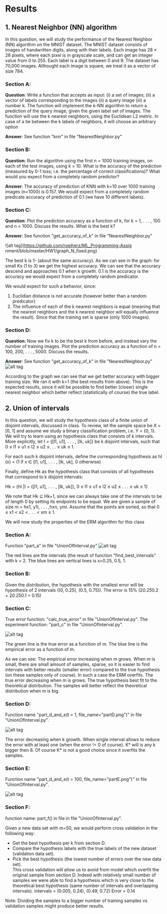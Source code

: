 # Results
## 1. Nearest Neighbor (NN) algorithm
In this question, we will study the performance of the Nearest
Neighbor (NN) algorithm on the MNIST dataset. The MNIST dataset consists of
images of handwritten digits, along with their labels. Each image has 28 × 28 pixels,
where each pixel is in grayscale scale, and can get an integer value from 0 to 255. Each
label is a digit between 0 and 9. The dataset has 70,000 images. Althought each image
is square, we treat it as a vector of size 784.

### Section A:
**Question**:
Write a function that accepts as input: 
(i) a set of images; 
(ii) a vector of labels corresponding to the images (ii) a query image
(iii) a number k. 
The function will implement the k-NN algorithm to return a prediction of the query image,
given the given label set of images. The function will use the k nearest neighbors,
using the Euclidean L2 metric. In case of a tie between the k labels of neighbors,
it will choose an arbitrary option

**Answer**:
See function "knn" in file "NearestNeighbor.py"

### Section B:
**Question**:
Run the algorithm using the first n = 1000 training images, on each of the test
images, using k = 10. What is the accuracy of the prediction (measured by 0-1
loss; i.e. the percentage of correct classifications)? What would you expect from
a completely random predictor?

**Answer**:
The accuracy of prediction of KNN with k=10 over 1000 training images (n=1000) is 0.157.
We would expect from a completely random predicate accuracy of prediction of 0.1 (we have 10 different labels).

### Section C:
**Question**:
Plot the prediction accuracy as a function of k, for k = 1, . . . , 100 and n = 1000.
Discuss the results. What is the best k?

**Answer**:
See function "get_accuracy_of_k" in file "NearestNeighbor.py"

![alt tag](https://github.com/roeiherz/ML_Programming-Assig nment/blob/master/HW1/graph_N_fixed.png)

The best k is 1- (about the same accuracy).
As we can see in the graph:
for small Ks (1 to 3) we get the highest accuracy. 
We can see that the accuracy descend and approaches 0.1 when k growth.
0.1 is the accuracy is the accuracy we would expect from a completely random predicator.

We would expect for such a behavior, since:
1. Euclidian distance is not accurate (however better than a random predicator)
2. The influence of each of the k nearest neighbors is equal (meaning that the nearest neighbors and the k nearest  neighbor will equally influence the result).
Since that the training set is sparse (only 1000 images).

### Section D:
**Question**:
Now we fix k to be the best k from before, and instead vary the number of training
images. Plot the prediction accuracy as a function of n = 100, 200, . . . , 5000.
Discuss the results.

**Answer**:
See function "get_accuracy_of_k" in file "NearestNeighbor.py"
![alt tag](https://github.com/roeiherz/ML_Programming-Assignment/blob/master/HW1/graph_K_fixed.png)


According to the graph we can see that we get better accuracy with bigger training size. 
We ran it with k=1 (the best results from above).
This is the expected results, since it will be possible to find better (closer) single nearest neighbor which better reflect (statistically of course) the true label. 

## 2. **Union of intervals** 
In this question, we will study the hypothesis class of a finite
union of disjoint intervals, discussed in class. 
To review, let the sample space be X = [0, 1] and assume we study a binary classification problem, i.e. Y = {0, 1}. 
We will try to learn using an hypothesis class that consists of k intervals. 
More explicitly, let I = {[l1, u1], . . . , [lk, uk]} be k disjoint intervals, 
such that 0 ≤ l1 ≤ u1 ≤ l2 ≤ u2 ≤. . . ≤ uk ≤ 1. 

For each such k disjoint intervals, define the corresponding hypothesis as
hI (x) = (1 if x ∈ [l1, u1], . . . , [lk, uk], 0 otherwise)

Finally, define Hk as the hypothesis class that consists of all hypotheses that correspond
to k disjoint intervals:

Hk = {hI |I = {[l1, u1], . . . , [lk, uk]}, 0 ≤ l1 ≤ u1 ≤ l2 ≤ u2 ≤ . . . ≤ uk ≤ 1}

We note that Hk ⊆ Hk+1, since we can always take one of the intervals to be of
length 0 by setting its endpoints to be equal. 
We are given a sample of size m = hx1, y1i, . . . ,hxn, ymi. 
Assume that the points are sorted, so that 0 ≤ x1 < x2 < . . . < xm ≤ 1.

We will now study the properties of the ERM algorithm for this class

### Section A:
Function "part_a" in file "UnionOfInterval.py"
![alt tag](https://github.com/roeiherz/ML_Programming-Assignment/blob/master/HW1/partA.png)

The red lines are the intervals (the result of function "find_best_intervals" with k = 2.
The blue lines are vertical lines is x=0.25, 0.5, 1.

### Section B:
Given the distribution, the hypothesis with the smallest error will be hypothesis of 2 intervals ((0, 0.25), (0.5, 0.75)).
The error is 15% (2*0.25*0.2 + 2*0.25*0.1 = 0.15) 

### Section C:
True error function: "calc_true_error" in file "UnionOfInterval.py".
The experiment function: "part_c" in file "UnionOfInterval.py".

![alt tag](https://github.com/roeiherz/ML_Programming-Assignment/blob/master/HW1/partC.png)

The green line is the true error as a function of m.
The blue line is the empirical error as a function of m.

As we can see:
The empirical error increasing when m grows. When m is small, there are small amount of samples, sparse, so it is easier to find intervals with better results (smaller error) compared to the true hypothesis (on these samples only of course). 
In such a case the ERM overfits.
The true error decreasing when m is grows. The true hypothesis best fit to the theoretical distribution. The samples will better reflect the theoretical distribution when m is big.

### Section D:
Function name "part_d_and_e(t = 1, file_name="partD.png")" in file "UnionOfInterval.py".

![alt tag](https://github.com/roeiherz/ML_Programming-Assignment/blob/master/HW1/partD.png)

The error decreasing when k growth. When single interval allows to reduce the error with at least one (when the error != 0 of course).
K* will is any k bigger then 8. Of course K* is not a good choice since it overfits the samples.

### Section E:
Function name "part_d_and_e(t = 100, file_name="partE.png")" in file "UnionOfInterval.py".

![alt tag](https://github.com/roeiherz/ML_Programming-Assignment/blob/master/HW1/partE.png)

### Section F:
function name: part_f() in file in file "UnionOfInterval.py". 

Given a new data set with m=50, we would perform cross validation in the following way:
- Get the best hypothesis per k from section D.
- Compare the hypothesis labels with the true labels of the new dataset (validation data set).
- Pick the best hypothesis (the lowest number of errors over the new data set).  
This cross validation will allow us to avoid from model which overfit the original sample from section D.
Indeed with relatively small number of samples we were able to find a hypothesis which is very close to the theoretical best hypothesis (same number of intervals and overlapping intervals).
intervals = (0.005, 0.24), (0.49, 0.72)
Error = 0.14

Note:
Dividing the samples to a bigger number of training samples  vs validation samples might produce better results.
